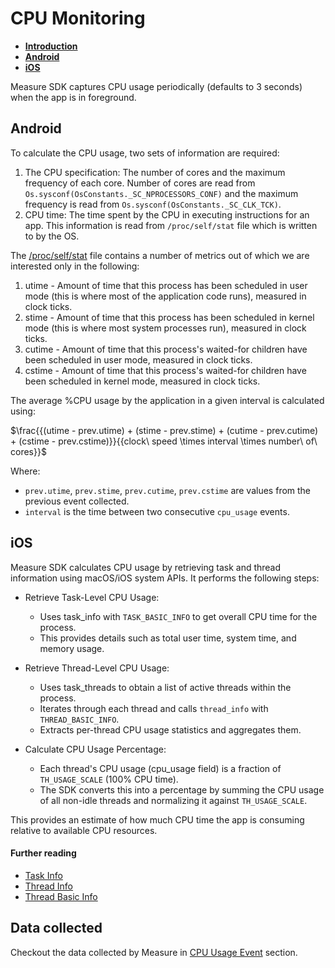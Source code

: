 # CPU Monitoring

- [**Introduction**](#introduction)
- [**Android**](#android)
- [**iOS**](#ios)

Measure SDK captures CPU usage periodically (defaults to 3 seconds) when the app is in foreground.

## Android

To calculate the CPU usage, two sets of information are required:

1. The CPU specification: The number of cores and the maximum frequency of each core. Number of cores are read from
   `Os.sysconf(OsConstants._SC_NPROCESSORS_CONF)` and the maximum frequency is read
   from `Os.sysconf(OsConstants._SC_CLK_TCK)`.
2. CPU time: The time spent by the CPU in executing instructions for an app. This information is read
   from `/proc/self/stat` file which is written to by the OS.

The [/proc/self/stat](https://man7.org/linux/man-pages/man5/proc.5.html) file contains a number of metrics out of which
we are interested only in the following:

1. utime - Amount of time that this process has been scheduled in user mode (this is where most of the application code
   runs), measured in clock ticks.
2. stime - Amount of time that this process has been scheduled in kernel mode (this is where most system processes run),
   measured in clock ticks.
3. cutime - Amount of time that this process's waited-for children have been scheduled in user mode, measured in clock
   ticks.
4. cstime - Amount of time that this process's waited-for children have been scheduled in kernel mode, measured in clock
   ticks.

The average %CPU usage by the application in a given interval is calculated using:

$\frac{{(utime - prev.utime) + (stime - prev.stime) + (cutime - prev.cutime) + (cstime - prev.cstime)}}{{clock\ speed \times interval \times number\ of\ cores}}$

Where:
* `prev.utime`, `prev.stime`, `prev.cutime`, `prev.cstime` are values from the previous event collected.
* `interval` is the time between two consecutive `cpu_usage` events.

## iOS

Measure SDK calculates CPU usage by retrieving task and thread information using macOS/iOS system APIs. It performs the following steps:

- Retrieve Task-Level CPU Usage:
    - Uses task_info with `TASK_BASIC_INFO` to get overall CPU time for the process.
    - This provides details such as total user time, system time, and memory usage.

- Retrieve Thread-Level CPU Usage:
    - Uses task_threads to obtain a list of active threads within the process.
    - Iterates through each thread and calls `thread_info` with `THREAD_BASIC_INFO`.
    - Extracts per-thread CPU usage statistics and aggregates them.

- Calculate CPU Usage Percentage:
    - Each thread's CPU usage (cpu_usage field) is a fraction of `TH_USAGE_SCALE` (100% CPU time).
    - The SDK converts this into a percentage by summing the CPU usage of all non-idle threads and normalizing it against `TH_USAGE_SCALE`.

This provides an estimate of how much CPU time the app is consuming relative to available CPU resources.

#### Further reading

* [Task Info](https://web.mit.edu/darwin/src/modules/xnu/osfmk/man/task_info.html)
* [Thread Info](https://web.mit.edu/darwin/src/modules/xnu/osfmk/man/thread_info.html)
* [Thread Basic Info](https://web.mit.edu/darwin/src/modules/xnu/osfmk/man/thread_basic_info.html)

## Data collected

Checkout the data collected by Measure in [CPU Usage Event](../api/sdk/README.md#cpuusage) section.